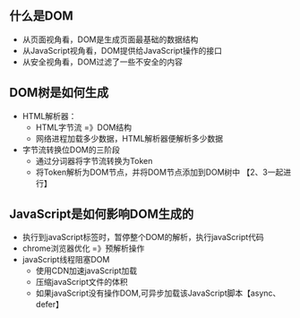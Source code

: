 ## 什么是DOM
- 从页面视角看，DOM是生成页面最基础的数据结构
- 从JavaScript视角看，DOM提供给JavaScript操作的接口
- 从安全视角看，DOM过滤了一些不安全的内容

## DOM树是如何生成
  - HTML解析器：
    - HTML字节流 =》DOM结构
    - 网络进程加载多少数据，HTML解析器便解析多少数据
  - 字节流转换位DOM的三阶段
    - 通过分词器将字节流转换为Token
    - 将Token解析为DOM节点，并将DOM节点添加到DOM树中 【2、3一起进行】

## JavaScript是如何影响DOM生成的
- 执行到javaScript标签时，暂停整个DOM的解析，执行javaScript代码
- chrome浏览器优化 =》预解析操作
- javaScript线程阻塞DOM
  - 使用CDN加速javaScript加载
  - 压缩javaScript文件的体积
  - 如果javaScript没有操作DOM,可异步加载该JavaScript脚本【async、defer】
